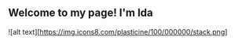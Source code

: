 ## <i class="fa fa-gear fa-spin fa-2x" style="color: firebrick"></i> Welcome to my page! I'm Ida 

![alt text][https://img.icons8.com/plasticine/100/000000/stack.png]

